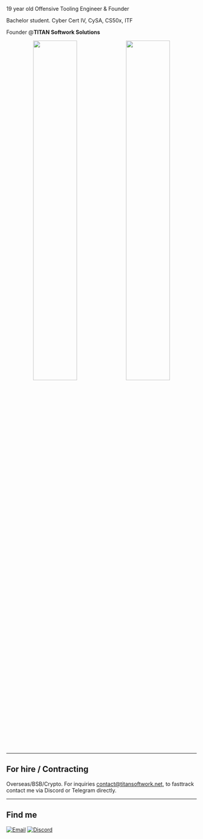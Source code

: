 19 year old Offensive Tooling Engineer & Founder

Bachelor student. Cyber Cert IV, CySA, CS50x, ITF

Founder @**TITAN Softwork Solutions**

<p align="center">
  <img src="https://github-readme-stats.vercel.app/api/top-langs/?username=dutchpsycho&layout=compact&hide_border=true&theme=dark&bg_color=0D1117&title_color=FFFFFF&text_color=FFFFFF" width="48%" />
  <img src="https://github-readme-stats.vercel.app/api?username=dutchpsycho&show_icons=true&hide_border=true&theme=dark&bg_color=0D1117&title_color=FFFFFF&text_color=FFFFFF&icon_color=FFFFFF" width="48%" />
</p>



---

## For hire / Contracting

Overseas/BSB/Crypto. For inquiries contact@titansoftwork.net, to fasttrack contact me via Discord or Telegram directly.

---

## Find me

[![Email](https://img.shields.io/badge/Email-damon%40titansoftwork.net-000000?style=for-the-badge&logo=gmail&logoColor=white)](mailto:damon@titansoftwork.net)
[![Discord](https://custom-icon-badges.herokuapp.com/badge/Discord-Swedish.Psycho-7289DA?style=for-the-badge&logo=discord&logoColor=white)](https://discordapp.com/users/Swedish.Psycho)
